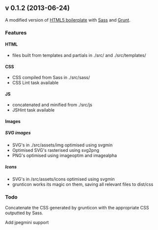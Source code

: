 ## v 0.1.2 (2013-06-24)

A modified version of [HTML5 boilerplate](https://github.com/h5bp/html5-boilerplate) with [Sass](http://sass-lang.com/) and [Grunt](http://gruntjs.com/).

### Features

#### HTML
* files built from templates and partials in ./src/ and ./src/templates/

#### CSS
* CSS compiled from Sass in ./src/sass/
* CSS Lint task available

#### JS
* concatenated and minified from ./src/js
* JSHint task available

#### Images

##### SVG images

* SVG's in ./src/assets/img optimised using svgmin
* Optimised SVG's rasterised using svg2png
* PNG's optimised using imageoptim and imagealpha

##### Icons

* SVG's in /src/assets/icons optimised using svgmin
* grunticon works its magic on them, saving all relevant files to dist/css

### Todo

Concatenate the CSS generated by grunticon with the appropriate CSS outputted by Sass.

Add jpegmini support